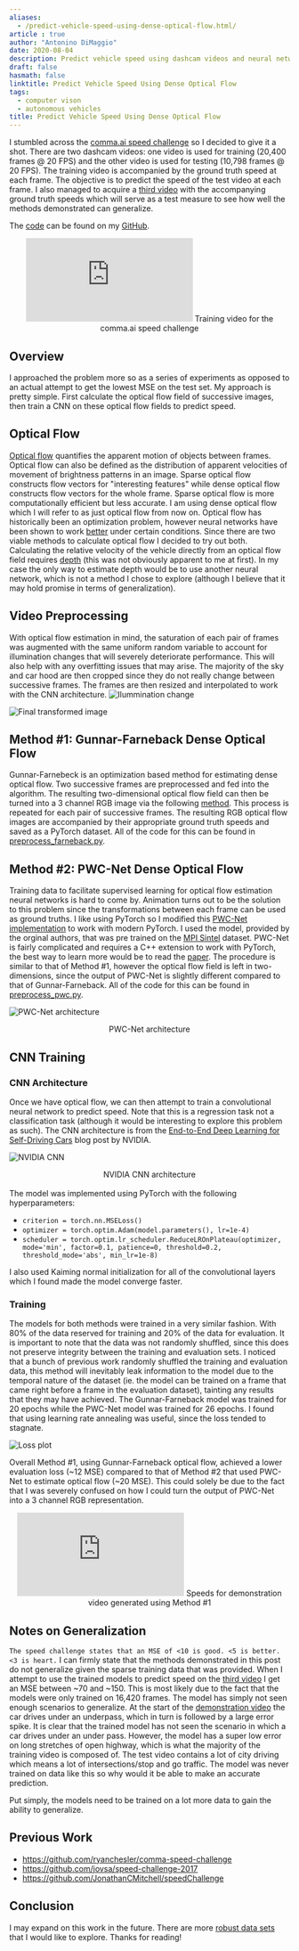 ```yaml
---
aliases:
  - /predict-vehicle-speed-using-dense-optical-flow.html/
article : true
author: "Antonino DiMaggio"
date: 2020-08-04
description: Predict vehicle speed using dashcam videos and neural networks. Inspired by comma.ai speed challenge.
draft: false
hasmath: false
linktitle: Predict Vehicle Speed Using Dense Optical Flow
tags:
  - computer vison
  - autonomous vehicles
title: Predict Vehicle Speed Using Dense Optical Flow
---
```


I stumbled across the [comma.ai speed challenge](https://github.com/commaai/speedchallenge) so I decided to give it a shot. There are two dashcam videos: one video is used for training (20,400 frames @ 20 FPS) and the other video is used for testing (10,798 frames @ 20 FPS). The training video is accompanied by the ground truth speed at each frame. The objective is to predict the speed of the test video at each frame. I also managed to acquire a [third video](https://github.com/antoninodimaggio/Voof/blob/master/data/test/test.mp4) with the accompanying ground truth speeds which will serve as a test measure to see how well the methods demonstrated can generalize.

The [code](https://github.com/antoninodimaggio/Voof) can be found on my [GitHub](https://github.com/antoninodimaggio).

<div class="resp-container" align="center">
  <iframe class="resp-iframe" src="https://www.youtube.com/embed/vko7tUqESHU" frameborder="0"></iframe>
  Training video for the comma.ai speed challenge
</div>

## Overview
I approached the problem more so as a series of experiments as opposed to an actual attempt to get the lowest MSE on the test set. My approach is pretty simple. First calculate the optical flow field of successive images, then train a CNN on these optical flow fields to predict speed.

## Optical Flow
[Optical flow](https://en.wikipedia.org/wiki/Optical_flow) quantifies the apparent motion of objects between frames. Optical flow can also be defined as the distribution of apparent velocities of movement of brightness patterns in an image. Sparse optical flow constructs flow vectors for "interesting features" while dense optical flow constructs flow vectors for the whole frame. Sparse optical flow is more computationally efficient but less accurate. I am using dense optical flow which I will refer to as just optical flow from now on. Optical flow has historically been an optimization problem, however neural networks have been shown to work [better](https://arxiv.org/pdf/1612.01925.pdf) under certain conditions. Since there are two viable methods to calculate optical flow I decided to try out both. Calculating the relative velocity of the vehicle directly from an optical flow field requires [depth](https://www.youtube.com/watch?v=OB8RncJWIqc) (this was not obviously apparent to me at first). In my case the only way to estimate depth would be to use another neural network, which is not a method I chose to explore (although I believe that it may hold promise in terms of generalization).

## Video Preprocessing
With optical flow estimation in mind, the saturation of each pair of frames was augmented with the same uniform random variable to account for illumination changes that will severely deteriorate performance. This will also help with any overfitting issues that may arise. The majority of the sky and car hood are then cropped since they do not really change between successive frames. The frames are then resized and interpolated to work with the CNN architecture.
![Ilummination change](images/predict-vehicle-speed-using-dense-optical-flow/augmented_brightness.png)

![Final transformed image](images/predict-vehicle-speed-using-dense-optical-flow/final.png)

## Method #1: Gunnar-Farneback Dense Optical Flow
Gunnar-Farnebeck is an optimization based method for estimating dense optical flow. Two successive frames are preprocessed and fed into the algorithm. The resulting two-dimensional optical flow field can then be turned into a 3 channel RGB image via the following [method](https://opencv-python-tutroals.readthedocs.io/en/latest/py_tutorials/py_video/py_lucas_kanade/py_lucas_kanade.html).
This process is repeated for each pair of successive frames. The resulting RGB optical flow images are accompanied by their appropriate ground truth speeds and saved as a PyTorch dataset. All of the code for this can be found in [preprocess_farneback.py](https://github.com/antoninodimaggio/Voof/blob/master/preprocess_farneback.py).

## Method #2: PWC-Net Dense Optical Flow
Training data to facilitate supervised learning for optical flow estimation neural networks is hard to come by. Animation turns out to be the solution to this problem since the transformations between each frame can be used as ground truths. I like using PyTorch so I modified this [PWC-Net implementation](https://github.com/NVlabs/PWC-Net/tree/master/PyTorch) to work with modern PyTorch. I used the model, provided by the orginal authors, that was pre trained on the [MPI Sintel](http://sintel.is.tue.mpg.de/) dataset. PWC-Net is fairly complicated and requires a C++ extension to work with PyTorch, the best way to learn more would be to read the [paper](https://arxiv.org/abs/1709.02371). The procedure is similar to that of Method #1, however the optical flow field is left in two-dimensions, since the output of PWC-Net is slightly different compared to that of Gunnar-Farneback. All of the code for this can be found in [preprocess_pwc.py](https://github.com/antoninodimaggio/Voof/blob/master/preprocess_pwc.py).

![PWC-Net architecture](images/predict-vehicle-speed-using-dense-optical-flow/pwc_arch.jpg)

<div align="center">
  PWC-Net architecture
</div>

## CNN Training

### CNN Architecture
Once we have optical flow, we can then attempt to train a convolutional neural network to predict speed. Note that this is a regression task not a classification task (although it would be interesting to explore this problem as such). The CNN architecture is from the [End-to-End Deep Learning for Self-Driving Cars](https://developer.nvidia.com/blog/deep-learning-self-driving-cars/) blog post by NVIDIA.

![NVIDIA CNN](images/predict-vehicle-speed-using-dense-optical-flow/nvidia_cnn.jpg)
<div align="center">
  NVIDIA CNN architecture
</div>
<br>
The model was implemented using PyTorch with the following hyperparameters:

* ` criterion = torch.nn.MSELoss() `
* ` optimizer = torch.optim.Adam(model.parameters(), lr=1e-4) `
* ` scheduler = torch.optim.lr_scheduler.ReduceLROnPlateau(optimizer, mode='min', factor=0.1,
        patience=0, threshold=0.2, threshold_mode='abs', min_lr=1e-8) `

I also used Kaiming normal initialization for all of the convolutional layers which I found made the model converge faster.

### Training
The models for both methods were trained in a very similar fashion. With 80% of the data reserved for training and 20% of the data for evaluation. It is important to note that the data was not randomly shuffled, since this does not preserve integrity between the training and evaluation sets. I noticed that a bunch of previous work randomly shuffled the training and evaluation data, this method will inevitably leak information to the model due to the temporal nature of the dataset (ie. the model can be trained on a frame that came right before a frame in the evaluation dataset), tainting any results that they may have achieved. The Gunnar-Farneback model was trained for 20 epochs while the PWC-Net model was trained for 26 epochs. I found that using learning rate annealing was useful, since the loss tended to stagnate.

![Loss plot](images/predict-vehicle-speed-using-dense-optical-flow/loss.png)

Overall Method #1, using Gunnar-Farneback optical flow, achieved a lower evaluation loss (~12 MSE) compared to that of Method #2 that used PWC-Net to estimate optical flow (~20 MSE). This could solely be due to the fact that I was severely confused on how I could turn the output of PWC-Net into a 3 channel RGB representation.


<div class="resp-container" align="center">
  <iframe class="resp-iframe" src="https://www.youtube.com/embed/ef5jz3NAdp8" frameborder="0"></iframe>
  Speeds for demonstration video generated using Method #1
</div>

## Notes on Generalization
`The speed challenge states that an MSE of <10 is good. <5 is better. <3 is heart.` I can firmly state that the methods demonstrated in this post do not generalize given the sparse training data that was provided. When I attempt to use the trained models to predict speed on the [third video](https://github.com/antoninodimaggio/Voof/blob/master/data/test/test.mp4) I get an MSE between ~70 and ~150. This is most likely due to the fact that the models were only trained on 16,420 frames. The model has simply not seen enough scenarios to generalize. At the start of the [demonstration video](https://www.youtube.com/embed/ef5jz3NAdp8) the car drives under an underpass, which in turn is followed by a large error spike. It is clear that the trained model has not seen the scenario in which a car drives under an under pass. However, the model has a super low error on long stretches of open highway, which is what the majority of the training video is composed of. The test video contains a lot of city driving which means a lot of intersections/stop and go traffic. The model was never trained on data like this so why would it be able to make an accurate prediction.

Put simply, the models need to be trained on a lot more data to gain the ability to generalize.

## Previous Work
* https://github.com/ryanchesler/comma-speed-challenge
* https://github.com/jovsa/speed-challenge-2017
* https://github.com/JonathanCMitchell/speedChallenge

## Conclusion
I may expand on this work in the future. There are more [robust data sets](https://github.com/commaai/comma2k19) that I would like to explore. Thanks for reading!
